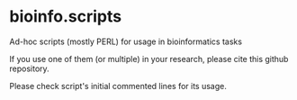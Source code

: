 # bioinfo.scripts
Ad-hoc scripts (mostly PERL) for usage in bioinformatics tasks

If you use one of them (or multiple) in your research, please cite this github repository.

Please check script's initial commented lines for its usage.
